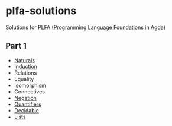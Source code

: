 # plfa-solutions

Solutions for [PLFA (Programming Language Foundations in Agda)](https://plfa.github.io/)

## Part 1

- [Naturals](https://github.com/akiomik/plfa-solutions/tree/master/part1/naturals)
- [Induction](https://github.com/akiomik/plfa-solutions/tree/master/part1/induction)
- Relations
- Equality
- Isomorphism
- Connectives
- [Negation](https://github.com/akiomik/plfa-solutions/tree/master/part1/negation)
- [Quantifiers](https://github.com/akiomik/plfa-solutions/tree/master/part1/quantifiers)
- [Decidable](https://github.com/akiomik/plfa-solutions/tree/master/part1/decidable)
- [Lists](https://github.com/akiomik/plfa-solutions/tree/master/part1/lists)
